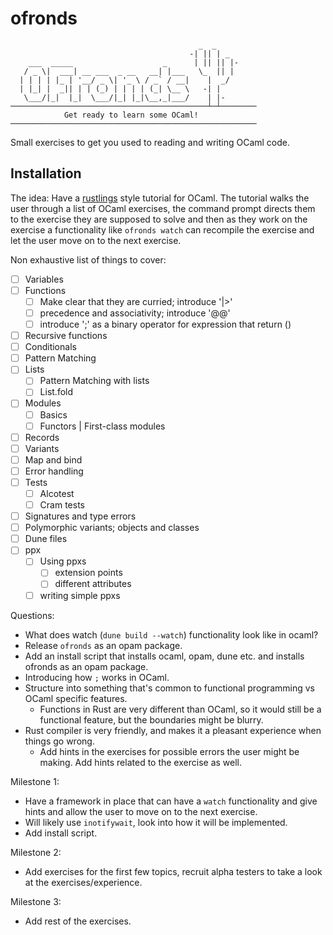# ofronds

```
                                          _  _
                                        -| || | _
    ___  _____                    _      | || || |-
   / _ \|  ___| __ ___  _ __   __| |___   \_  || |
  | | | | |_ | '__/ _ \| '_ \ / _` / __|    |  _/
  | |_| |  _|| | | (_) | | | | (_| \__ \   -| |
   \___/|_|  |_|  \___/|_| |_|\__,_|___/    | |-
────────────────────────────────────────────┴─┴────────
            Get ready to learn some OCaml!
───────────────────────────────────────────────────────
```

Small exercises to get you used to reading and writing OCaml code.

## Installation

The idea:
Have a [rustlings](https://github.com/rust-lang/rustlings) style tutorial for OCaml. The tutorial walks the user through a list of OCaml exercises, the command prompt directs them to the exercise they are supposed to solve and then as they work on the exercise a functionality like `ofronds watch` can recompile the exercise and let the user move on to the next exercise.

Non exhaustive list of things to cover:

- [ ] Variables
- [ ] Functions
    - [ ] Make clear that they are curried; introduce '|>'
    - [ ] precedence and associativity; introduce '@@'
    - [ ] introduce ';' as a binary operator for expression that return ()
- [ ] Recursive functions
- [ ] Conditionals
- [ ] Pattern Matching
- [ ] Lists
    - [ ] Pattern Matching with lists
    - [ ] List.fold 
- [ ] Modules
    - [ ] Basics
    - [ ] Functors | First-class modules
- [ ] Records
- [ ] Variants
- [ ] Map and bind
- [ ] Error handling
- [ ] Tests
   - [ ] Alcotest
   - [ ] Cram tests
- [ ] Signatures and type errors
- [ ] Polymorphic variants; objects and classes
- [ ] Dune files
- [ ] ppx
    - [ ] Using ppxs
        - [ ] extension points
        - [ ] different attributes
    - [ ] writing simple ppxs

Questions:
- What does watch (`dune build --watch`) functionality look like in ocaml?
- Release `ofronds` as an opam package.
- Add an install script that installs ocaml, opam, dune etc. and installs ofronds as an opam package.
- Introducing how `;` works in OCaml.
- Structure into something that's common to functional programming vs OCaml specific features.
    - Functions in Rust are very different than OCaml, so it would still be a functional feature, but the boundaries might be blurry.
- Rust compiler is very friendly, and makes it a pleasant experience when things go wrong.
    - Add hints in the exercises for possible errors the user might be making. Add hints related to the exercise as well.

Milestone 1:
- Have a framework in place that can have a `watch` functionality and give hints and allow the user to move on to the next exercise.
- Will likely use `inotifywait`, look into how it will be implemented. 
- Add install script.

Milestone 2:
- Add exercises for the first few topics, recruit alpha testers to take a look at the exercises/experience.

Milestone 3:
- Add rest of the exercises.

